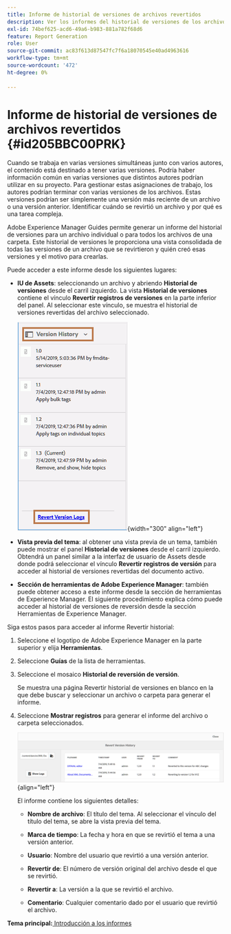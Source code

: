 ```yaml
---
title: Informe de historial de versiones de archivos revertidos
description: Ver los informes del historial de versiones de los archivos revertidos en AEM Guides. Obtenga información sobre cómo acceder a los registros de versiones anteriores desde la interfaz de usuario de Assets, la vista previa de temas y la selección de herramientas de AEM.
exl-id: 74bef625-acd6-49a6-b983-881a782f68d6
feature: Report Generation
role: User
source-git-commit: ac83f613d87547fc7f6a18070545e40ad4963616
workflow-type: tm+mt
source-wordcount: '472'
ht-degree: 0%

---
```


# Informe de historial de versiones de archivos revertidos {#id205BBC00PRK}

Cuando se trabaja en varias versiones simultáneas junto con varios autores, el contenido está destinado a tener varias versiones. Podría haber información común en varias versiones que distintos autores podrían utilizar en su proyecto. Para gestionar estas asignaciones de trabajo, los autores podrían terminar con varias versiones de los archivos. Estas versiones podrían ser simplemente una versión más reciente de un archivo o una versión anterior. Identificar cuándo se revirtió un archivo y por qué es una tarea compleja.

Adobe Experience Manager Guides permite generar un informe del historial de versiones para un archivo individual o para todos los archivos de una carpeta. Este historial de versiones le proporciona una vista consolidada de todas las versiones de un archivo que se revirtieron y quién creó esas versiones y el motivo para crearlas.

Puede acceder a este informe desde los siguientes lugares:

- **IU de Assets**: seleccionando un archivo y abriendo **Historial de versiones** desde el carril izquierdo. La vista **Historial de versiones** contiene el vínculo **Revertir registros de versiones** en la parte inferior del panel. Al seleccionar este vínculo, se muestra el historial de versiones revertidas del archivo seleccionado.

  ![](images/revert-log-from-assets-ui.png){width="300" align="left"}

- **Vista previa del tema**: al obtener una vista previa de un tema, también puede mostrar el panel **Historial de versiones** desde el carril izquierdo. Obtendrá un panel similar a la interfaz de usuario de Assets desde donde podrá seleccionar el vínculo **Revertir registros de versión** para acceder al historial de versiones revertidas del documento activo.

- **Sección de herramientas de Adobe Experience Manager**: también puede obtener acceso a este informe desde la sección de herramientas de Experience Manager. El siguiente procedimiento explica cómo puede acceder al historial de versiones de reversión desde la sección Herramientas de Experience Manager.


Siga estos pasos para acceder al informe Revertir historial:

1. Seleccione el logotipo de Adobe Experience Manager en la parte superior y elija **Herramientas**.

1. Seleccione **Guías** de la lista de herramientas.

1. Seleccione el mosaico **Historial de reversión de versión**.

   Se muestra una página Revertir historial de versiones en blanco en la que debe buscar y seleccionar un archivo o carpeta para generar el informe.

1. Seleccione **Mostrar registros** para generar el informe del archivo o carpeta seleccionados.

   ![](images/revert-version-history-report.png){align="left"}

   El informe contiene los siguientes detalles:

   - **Nombre de archivo**: El título del tema. Al seleccionar el vínculo del título del tema, se abre la vista previa del tema.

   - **Marca de tiempo**: La fecha y hora en que se revirtió el tema a una versión anterior.

   - **Usuario**: Nombre del usuario que revirtió a una versión anterior.

   - **Revertir de**: El número de versión original del archivo desde el que se revirtió.

   - **Revertir a**: La versión a la que se revirtió el archivo.

   - **Comentario**: Cualquier comentario dado por el usuario que revirtió el archivo.


**Tema principal:**[ Introducción a los informes](reports-intro.md)
